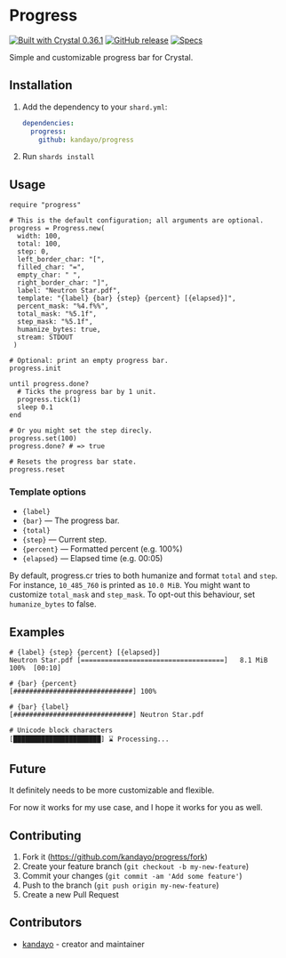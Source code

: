 # Progress

[![Built with Crystal 0.36.1](https://img.shields.io/badge/Crystal-0.36.1-%23333333)](https://crystal-lang.org/)
[![GitHub release](https://img.shields.io/github/release/kandayo/progress.cr.svg?label=Release)](https://github.com/kandayo/progress.cr/releases)
[![Specs](https://github.com/kandayo/progress.cr/workflows/Specs/badge.svg)](https://github.com/kandayo/progress.cr/actions)

Simple and customizable progress bar for Crystal.

## Installation

1. Add the dependency to your `shard.yml`:

   ```yaml
   dependencies:
     progress:
       github: kandayo/progress
   ```

2. Run `shards install`

## Usage

```crystal
require "progress"

# This is the default configuration; all arguments are optional.
progress = Progress.new(
  width: 100,
  total: 100,
  step: 0,
  left_border_char: "[",
  filled_char: "=",
  empty_char: " ",
  right_border_char: "]",
  label: "Neutron Star.pdf",
  template: "{label} {bar} {step} {percent} [{elapsed}]",
  percent_mask: "%4.f%%",
  total_mask: "%5.1f",
  step_mask: "%5.1f",
  humanize_bytes: true,
  stream: STDOUT
 )

# Optional: print an empty progress bar.
progress.init

until progress.done?
  # Ticks the progress bar by 1 unit.
  progress.tick(1)
  sleep 0.1
end

# Or you might set the step direcly.
progress.set(100)
progress.done? # => true

# Resets the progress bar state.
progress.reset
```

### Template options

 - `{label}`
 - `{bar}` — The progress bar.
 - `{total}`
 - `{step}` — Current step.
 - `{percent}` — Formatted percent (e.g. 100%)
 - `{elapsed}` — Elapsed time (e.g. 00:05)

By default, progress.cr tries to both humanize and format `total` and `step`.
For instance, `10_485_760` is printed as `10.0 MiB`. You might want to
customize `total_mask` and `step_mask`. To opt-out this behaviour, set
`humanize_bytes` to false.

## Examples

```
# {label} {step} {percent} [{elapsed}]
Neutron Star.pdf [====================================]   8.1 MiB  100%  [00:10]

# {bar} {percent}
[##############################] 100%

# {bar} {label}
[##############################] Neutron Star.pdf

# Unicode block characters
[██████████████████████] ⌛ Processing...
```

## Future

It definitely needs to be more customizable and flexible.

For now it works for my use case, and I hope it works for you as well.

## Contributing

1. Fork it (<https://github.com/kandayo/progress/fork>)
2. Create your feature branch (`git checkout -b my-new-feature`)
3. Commit your changes (`git commit -am 'Add some feature'`)
4. Push to the branch (`git push origin my-new-feature`)
5. Create a new Pull Request

## Contributors

- [kandayo](https://github.com/kandayo) - creator and maintainer

